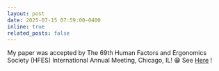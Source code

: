 ```yaml
---
layout: post
date: 2025-07-15 07:59:00-0400
inline: true
related_posts: false
---
```


My paper was accepted by The 69th Human Factors and Ergonomics Society (HFES) International Annual Meeting, Chicago, IL! 😁 See [Here](https://doi.org/10.1177/10711813251370740) !

